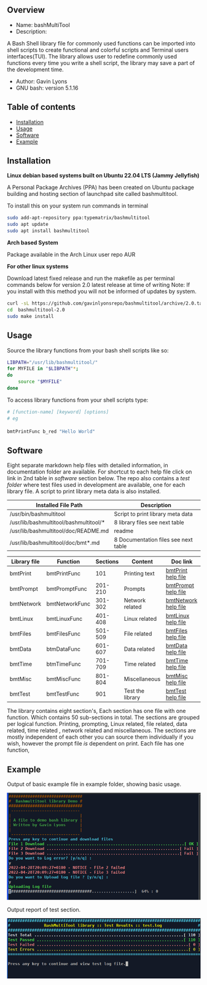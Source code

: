 Overview
--------------------------------------------
* Name: bashMultiTool
* Description: 

A Bash Shell library file for commonly used functions
can be imported into shell scripts to create functional and colorful 
scripts and Terminal users interfaces(TUI).
The library allows user to redefine commonly used functions every time you write a shell script, the library may save a part of the development time.

* Author: Gavin Lyons
* GNU bash: version 5.1.16

Table of contents
---------------------------

  * [Installation](#installation)
  * [Usage](#usage)
  * [Software](#software)
  * [Example](#example)
  
Installation
-----------------------------------------------

**Linux debian based systems built on Ubuntu 22.04 LTS (Jammy Jellyfish)**
 
A Personal Package Archives (PPA) has been created on Ubuntu
package building and hosting section of launchpad site 
called bashmultitool.

To install this on your system run commands in terminal

```sh
sudo add-apt-repository ppa:typematrix/bashmultitool
sudo apt update
sudo apt install bashmultitool
```

**Arch based System** 

Package available in the Arch Linux user repo AUR

**For other linux systems**

Download latest fixed release and run the makefile as per 
terminal commands below for version 2.0 latest release at time of writing
Note: If you install with this method you will not be informed of updates 
by system.

```sh
curl -sL https://github.com/gavinlyonsrepo/bashmultitool/archive/2.0.tar.gz | tar xz
cd  bashmultitool-2.0
sudo make install
```

Usage
-------------------------------------------

Source the library functions from your bash shell scripts like so:

```sh
LIBPATH="/usr/lib/bashmultitool/"
for MYFILE in "$LIBPATH"*;
do
	source "$MYFILE"
done
```

To access library functions from your shell scripts type:

```sh
# [function-name] [keyword] [options]
# eg

bmtPrintFunc b_red "Hello World"
 ```

Software
-----------------------------------------

Eight separate markdown help files with detailed information, 
in documentation folder are available.
For shortcut to each help file click on link in 2nd table in *software* section below. The repo also contains a *test folder* where test files used in development are available, one for each library file.
A script to print library meta data is also installed.

| Installed File Path | Description |
| ------ | ------ |
| /usr/bin/bashmultitool | Script to print library meta data |
| /usr/lib/bashmultitool/bashmultitool/*  | 8 library files see next table|
| /usr/lib/bashmultitool/doc/README.md   | readme  |  
| /usr/lib/bashmultitool/doc/bmt*.md | 8 Documentation files see next table | 

| Library file | Function | Sections | Content | Doc link |
| ---- | ---- | ---- | ---- | ---- |
|  bmtPrint | bmtPrintFunc | 101 | Printing text | [bmtPrint help file](documentation/bmtPrint.md)|
|  bmtPrompt | bmtPromptFunc | 201-210 | Prompts | [ bmtPrompt help file](documentation/bmtPrompt.md)|
|  bmtNetwork  | bmtNetworkFunc  | 301-302 | Network related | [bmtNetwork help file](documentation/bmtNetwork.md)|
|  bmtLinux | bmtLinuxFunc | 401-408 | Linux related | [bmtLinux help file](documentation/bmtLinux.md)|
|  bmtFiles | bmtFilesFunc | 501-509 | File related | [bmtFiles help file](documentation/bmtFiles.md)|
|  bmtData | btmDataFunc | 601-607 | Data related | [bmtData help file](documentation/bmtData.md)|
|  bmtTime | btmTimeFunc | 701-709 | Time related | [bmtTime help file](documentation/bmtTime.md)|
|  bmtMisc  | bmtMiscFunc  | 801-804 | Miscellaneous | [bmtMisc help file](documentation/bmtMisc.md)|
|  bmtTest  | bmtTestFunc  | 901 |  Test the library | [bmtTest help file](documentation/bmtTest.md)|

The library contains eight section's, Each section has one file with one function. 
Which contains 50 sub-sections in total.
The sections are grouped per logical function.
Printing, prompting, Linux related, file related, 
data related, time related , network related and miscellaneous.
The sections are mostly independent of each other
you can source them individually if you wish, however the prompt file *is* 
dependent on print. Each file has one function,

Example
----------------------------

Output of basic example file in example folder, showing basic usage.

![ScreenShot](https://raw.githubusercontent.com/gavinlyonsrepo/bashmultitool/master/documentation/screenshot/example.png)

Output report of test section.

![ScreenShot](https://raw.githubusercontent.com/gavinlyonsrepo/bashmultitool/master/documentation/screenshot/test.png)
